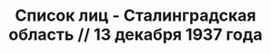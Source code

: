 ---
title: Список лиц - Сталинградская область // 13 декабря 1937 года
description: РГАСПИ, ф.17, оп.171, дело 413, лист 280
images:
- /disk/pictures/v05/17-171-413-280.jpg
- /disk/pictures/v05/17-171-413-281.jpg
- /disk/pictures/v05/17-171-413-282.jpg
- /disk/pictures/v05/17-171-413-283.jpg
- /disk/pictures/v05/17-171-413-284.jpg
- /disk/pictures/v05/17-171-413-285.jpg
---